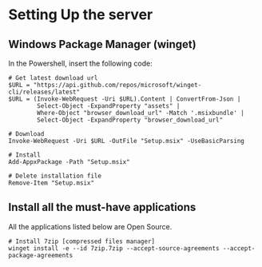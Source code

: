 # Setting Up the server
## Windows Package Manager (winget)
In the Powershell, insert the following code:
```
# Get latest download url
$URL = "https://api.github.com/repos/microsoft/winget-cli/releases/latest"
$URL = (Invoke-WebRequest -Uri $URL).Content | ConvertFrom-Json |
        Select-Object -ExpandProperty "assets" |
        Where-Object "browser_download_url" -Match '.msixbundle' |
        Select-Object -ExpandProperty "browser_download_url"

# Download
Invoke-WebRequest -Uri $URL -OutFile "Setup.msix" -UseBasicParsing

# Install
Add-AppxPackage -Path "Setup.msix"

# Delete installation file
Remove-Item "Setup.msix"
```
## Install all the must-have applications
All the applications listed below are Open Source.
```
# Install 7zip [compressed files manager]
winget install -e --id 7zip.7zip --accept-source-agreements --accept-package-agreements
```
